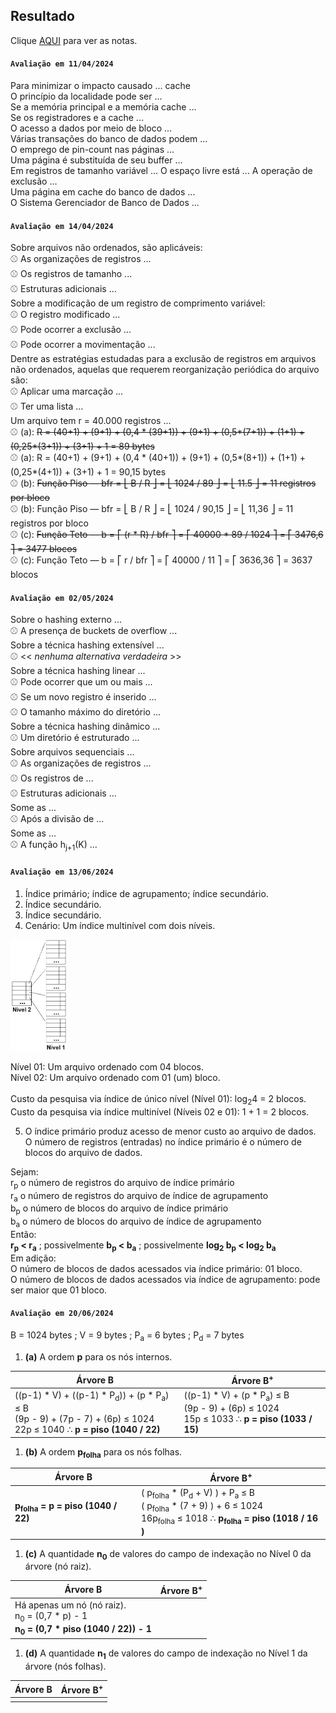 ## Resultado

Clique [AQUI](../media/sgbd-2024-1-bcc-resumo.pdf) para ver as notas.

#### `Avaliação em 11/04/2024`
Para minimizar o impacto causado ... cache<br>
O princípio da localidade pode ser ...<br>
Se a memória principal e a memória cache ...<br>
Se os registradores e a cache ...<br>
O acesso a dados por meio de bloco ...<br>
Várias transações do banco de dados podem ...<br>
O emprego de pin-count nas páginas ...<br>
Uma página é substituída de seu buffer ...<br>
Em registros de tamanho variável ... O espaço livre está ... A operação de exclusão ...<br>
Uma página em cache do banco de dados ...<br>
O Sistema Gerenciador de Banco de Dados ...

#### `Avaliação em 14/04/2024`

Sobre arquivos não ordenados, são aplicáveis:<br>
&#x26BE; As organizações de registros ...<br>
&#x26BE; Os registros de tamanho ...<br>
&#x26BE; Estruturas adicionais ...<br>
Sobre a modificação de um registro de comprimento variável:<br>
&#x26BE; O registro modificado ...<br>
&#x26BE; Pode ocorrer a exclusão ...<br>
&#x26BE; Pode ocorrer a movimentação ...<br>
Dentre as estratégias estudadas para a exclusão de registros em arquivos não ordenados, aquelas que requerem reorganização periódica do arquivo são:<br>
&#x26BE; Aplicar uma marcação  ...<br>
&#x26BE; Ter uma lista  ...<br>
Um arquivo tem r = 40.000 registros ...<br>
&#x26BE; (a): ~~R = (40+1) + (9+1) + (0,4 * (39+1)) + (9+1) + (0,5*(7+1)) + (1+1) + (0,25*(3+1)) + (3+1) + 1 = 89 bytes~~<br>
&#x26BE; (a): R = (40+1) + (9+1) + (0,4 * (40+1)) + (9+1) + (0,5*(8+1)) + (1+1) + (0,25*(4+1)) + (3+1) + 1 = 90,15 bytes<br>
&#x26BE; (b): ~~Função Piso &#8213; bfr = ⎣ B / R ⎦ = ⎣ 1024 / 89 ⎦ =  ⎣ 11.5 ⎦ = 11 registros por bloco~~<br>
&#x26BE; (b): Função Piso &#8213; bfr = ⎣ B / R ⎦ = ⎣ 1024 / 90,15 ⎦ = ⎣ 11,36 ⎦ = 11 registros por bloco<br>
&#x26BE; (c): ~~Função Teto &#8213; b = ⎡ (r * R) / bfr ⎤ = ⎡ 40000 * 89 / 1024 ⎤ = ⎡ 3476,6 ⎤ = 3477 blocos~~<br>
&#x26BE; (c): Função Teto &#8213; b = ⎡ r / bfr ⎤ = ⎡ 40000  / 11 ⎤ = ⎡ 3636,36 ⎤ = 3637 blocos

#### `Avaliação em 02/05/2024`

Sobre o hashing externo ... <br>
&#x26BE; A presença de buckets de overflow ...<br>
Sobre a técnica hashing extensível ... <br>
&#x26BE; \<\< _nenhuma alternativa verdadeira_ \>\><br>
Sobre a técnica hashing linear ... <br>
&#x26BE; Pode ocorrer que um ou mais ... <br>
&#x26BE; Se um novo registro é inserido ... <br>
&#x26BE; O tamanho máximo do diretório ... <br>
Sobre a técnica hashing dinâmico ... <br>
&#x26BE; Um diretório é estruturado ... <br>
Sobre arquivos sequenciais ... <br>
&#x26BE; As organizações de registros ... <br>
&#x26BE; Os registros de ... <br>
&#x26BE; Estruturas adicionais ... <br>
Some as ... <br>
&#x26BE; Após a divisão de ... <br>
Some as ... <br>
&#x26BE; A função h<sub>j+1</sub>(K) ...

#### `Avaliação em 13/06/2024`

1. Índice primário; índice de agrupamento; índice secundário.
2. Índice secundário.
3. Índice secundário.
4. Cenário: Um índice multinível com dois níveis.<br>
<img src="../media/fig-indice-multinivel-9.jpg" width="90">

Nível 01: Um arquivo ordenado com 04 blocos.<br>
Nível 02: Um arquivo ordenado com 01 (um) bloco.<br><br>
Custo da pesquisa via índice de único nível (Nível 01): log<sub>2</sub>4 = 2 blocos.<br>
Custo da pesquisa via índice multinível (Níveis 02 e 01): 1 + 1 = 2 blocos.

5. O índice primário produz acesso de menor custo ao arquivo de dados.<br>
O número de registros (entradas) no índice primário é o número de blocos do arquivo de dados.

Sejam:<br>
r<sub>p</sub> o número de registros do arquivo de índice primário<br>
r<sub>a</sub> o número de registros do arquivo de índice de agrupamento<br>
b<sub>p</sub> o número de blocos do arquivo de índice primário<br>
b<sub>a</sub> o número de blocos do arquivo de índice de agrupamento<br>
Então:<br>
**r<sub>p</sub> < r<sub>a</sub>** ; possivelmente **b<sub>p</sub> < b<sub>a</sub>** ; possivelmente **log<sub>2</sub> b<sub>p</sub> < log<sub>2</sub> b<sub>a</sub><br>**
Em adição:<br>
O número de blocos de dados acessados via índice primário: 01 bloco.<br>
O número de blocos de dados acessados via índice de agrupamento: pode ser maior que 01 bloco.

#### `Avaliação em 20/06/2024`

B = 1024 bytes ; V = 9 bytes ; P<sub>a</sub> = 6 bytes ; P<sub>d</sub> = 7 bytes

1. **(a)** A ordem **p** para os nós internos.

|Árvore B|Árvore B<sup>+</sup>|
|-|-|
|((p-1) * V) + ((p-1) * P<sub>d</sub>)) + (p * P<sub>a</sub>) &#8804; B<br>(9p - 9) + (7p - 7) + (6p) &#8804; 1024<br>22p &#8804; 1040 &#8756; **p = piso (1040 / 22)**|((p-1) * V) + (p * P<sub>a</sub>) &#8804; B<br>(9p - 9) + (6p) &#8804; 1024<br>15p &#8804; 1033 &#8756; **p = piso (1033 / 15)**|

1. **(b)** A ordem **p<sub>folha</sub>** para os nós folhas.

|Árvore B|Árvore B<sup>+</sup>|
|-|-|
|**p<sub>folha</sub> = p = piso (1040 / 22)**|( p<sub>folha</sub> * (P<sub>d</sub> + V) ) + P<sub>a</sub> &#8804; B<br>( p<sub>folha</sub> * (7 + 9) ) + 6 &#8804; 1024<br>16p<sub>folha</sub> &#8804; 1018 &#8756; **p<sub>folha</sub> = piso (1018 / 16 )**|

1. **(c)** A quantidade **n<sub>0</sub>** de valores do campo de indexação no Nível 0 da árvore (nó raiz).

|Árvore B|Árvore B<sup>+</sup>|
|-|-|
|Há apenas um nó (nó raiz).<br>n<sub>0</sub> = (0,7 * p) - 1<br>**n<sub>0</sub> = (0,7 * piso (1040 / 22)) - 1**||

1. **(d)** A quantidade **n<sub>1</sub>** de valores do campo de indexação no Nível 1 da árvore (nós folhas).

|Árvore B|Árvore B<sup>+</sup>|
|-|-|
|||

